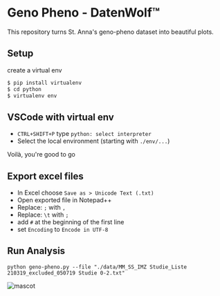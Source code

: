 # Geno Pheno - DatenWolf™

This repository turns St. Anna's geno-pheno dataset into beautiful plots.

## Setup
create a virtual env
```cmd
$ pip install virtualenv
$ cd python
$ virtualenv env
```

## VSCode with virtual env
- `CTRL+SHIFT+P` type `python: select interpreter`
- Select the local environment (starting with `./env/...`)

Voilà, you're good to go

## Export excel files
- In Excel choose `Save as > Unicode Text (.txt)`
- Open exported file in Notepad++
- Replace: `;` with `,`
- Replace: `\t` with `;`
- add `#` at the beginning of the first line
- set `Encoding` to `Encode in UTF-8`

## Run Analysis

```
python geno-pheno.py --file "./data/MM_SS_IMZ Studie_Liste 210319_excluded_050719 Studie 0-2.txt"
```

![mascot](https://upload.wikimedia.org/wikipedia/en/thumb/0/02/Tweety.svg/133px-Tweety.svg.png)
